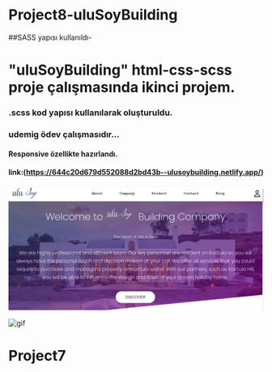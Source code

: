 # Project8-uluSoyBuilding
##SASS yapısı kullanıldı-

# "uluSoyBuilding" html-css-scss proje çalışmasında ikinci projem.

### .scss kod yapısı kullanılarak oluşturuldu.

### udemig ödev çalışmasıdır...

#### Responsive özellikte hazırlandı.

#### link:(https://644c20d679d552088d2bd43b--ulusoybuilding.netlify.app/)

![print-secreen](screen.png)


![gif](video.gif)

# Project7
